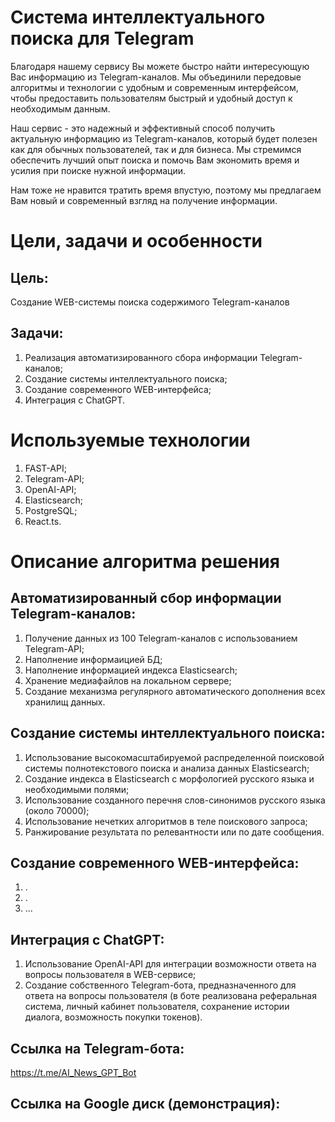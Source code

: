 # Система интеллектуального поиска для Telegram

Благодаря нашему сервису Вы можете быстро найти интересующую Вас информацию из Telegram-каналов. Мы объединили передовые алгоритмы и технологии с удобным и современным интерфейсом, чтобы предоставить пользователям быстрый и удобный доступ к необходимым данным.   

Наш сервис - это надежный и эффективный способ получить актуальную информацию из Telegram-каналов, который будет полезен как для обычных пользователей, так и для бизнеса. Мы стремимся обеспечить лучший опыт поиска и помочь Вам экономить время и усилия при поиске нужной информации.   

Нам тоже не нравится тратить время впустую, поэтому мы предлагаем Вам новый и современный взгляд на получение информации.

# Цели, задачи и особенности
## Цель:
Создание WEB-системы поиска содержимого Telegram-каналов    

## Задачи:
1) Реализация автоматизированного сбора информации Telegram-каналов;
2) Создание системы интеллектуального поиска;
3) Создание современного WEB-интерфейса;
4) Интеграция с ChatGPT.   
   
# Используемые технологии
1) FAST-API;
2) Telegram-API;
3) OpenAI-API;
4) Elasticsearch;
5) PostgreSQL;
6) React.ts.   

# Описание алгоритма решения
## Автоматизированный сбор информации Telegram-каналов:
1) Получение данных из 100 Telegram-каналов с использованием Telegram-API;
2) Наполнение информаицией БД;
3) Наполнение информацией индекса Elasticsearch;
4) Хранение медиафайлов на локальном сервере;
5) Создание механизма регулярного автоматического дополнения всех хранилищ данных.

## Создание системы интеллектуального поиска:
1) Использование высокомасштабируемой распределенной поисковой системы полнотекстового поиска и анализа данных Elasticsearch;
2) Создание индекса в Elasticsearch с морфологией русского языка и необходимыми полями;
3) Использование созданного перечня слов-синонимов русского языка (около 70000);
4) Использование нечетких алгоритмов в теле поискового запроса;
5) Ранжирование результата по релевантности или по дате сообщения.

## Создание современного WEB-интерфейса:
1) .
2) .
3) ...

## Интеграция с ChatGPT:
1) Использование OpenAI-API для интеграции возможности ответа на вопросы пользователя в WEB-сервисе;
2) Создание собственного Telegram-бота, предназначенного для ответа на вопросы пользователя (в боте реализована реферальная система, личный кабинет пользователя, сохранение истории диалога, возможность покупки токенов).   

## Ссылка на Telegram-бота:
https://t.me/AI_News_GPT_Bot   

## Ссылка на Google диск (демонстрация):    
   


<!-- MARKDOWN LINKS & IMAGES -->
<!-- https://www.markdownguide.org/basic-syntax/#reference-style-links -->
[React.js]: https://img.shields.io/badge/React-20232A?style=for-the-badge&logo=react&logoColor=61DAFB
[React-url]: https://reactjs.org/

[FastApi.py]: https://fastapi.tiangolo.com/img/logo-margin/logo-teal.png
[FastApi-url]: https://fastapi.tiangolo.com/
